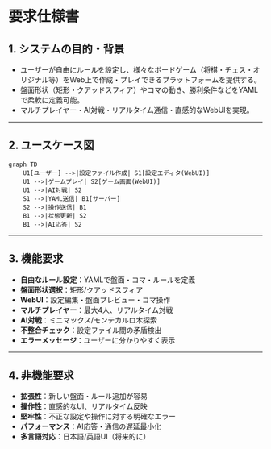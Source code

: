# 要求仕様書

## 1. システムの目的・背景

- ユーザーが自由にルールを設定し、様々なボードゲーム（将棋・チェス・オリジナル等）をWeb上で作成・プレイできるプラットフォームを提供する。
- 盤面形状（矩形・クアッドスフィア）やコマの動き、勝利条件などをYAMLで柔軟に定義可能。
- マルチプレイヤー・AI対戦・リアルタイム通信・直感的なWebUIを実現。

---

## 2. ユースケース図

```mermaid
graph TD
    U1[ユーザー] -->|設定ファイル作成| S1[設定エディタ(WebUI)]
    U1 -->|ゲームプレイ| S2[ゲーム画面(WebUI)]
    U1 -->|AI対戦| S2
    S1 -->|YAML送信| B1[サーバー]
    S2 -->|操作送信| B1
    B1 -->|状態更新| S2
    B1 -->|AI応答| S2
```

---

## 3. 機能要求

- **自由なルール設定**：YAMLで盤面・コマ・ルールを定義
- **盤面形状選択**：矩形/クアッドスフィア
- **WebUI**：設定編集・盤面プレビュー・コマ操作
- **マルチプレイヤー**：最大4人、リアルタイム対戦
- **AI対戦**：ミニマックス/モンテカルロ木探索
- **不整合チェック**：設定ファイル間の矛盾検出
- **エラーメッセージ**：ユーザーに分かりやすく表示

---

## 4. 非機能要求

- **拡張性**：新しい盤面・ルール追加が容易
- **操作性**：直感的なUI、リアルタイム反映
- **堅牢性**：不正な設定や操作に対する明確なエラー
- **パフォーマンス**：AI応答・通信の遅延最小化
- **多言語対応**：日本語/英語UI（将来的に） 